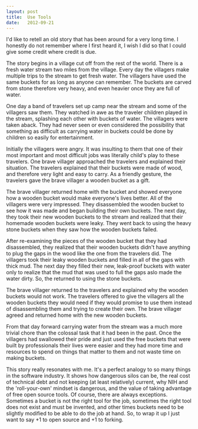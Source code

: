 ```yaml
---
layout: post
title:  Use Tools
date:   2012-09-21
---
```


I'd like to retell an old story that has been around for a very long time. I honestly do not remember where I
first heard it, I wish I did so that I could give some credit where credit is due.

The story begins in a village cut off from the rest of the world. There is a fresh water stream two miles from
the village. Every day the villagers make multiple trips to the stream to get fresh water. The villagers have
used the same buckets for as long as anyone can remember. The buckets are carved from stone therefore very
heavy, and even heavier once they are full of water.

One day a band of travelers set up camp near the stream and some of the villagers saw them. They watched in awe
as the traveler children played in the stream, splashing each other with buckets of water. The villagers were
taken aback. They had never seen or even considered the possibility that something as difficult as carrying
water in buckets could be done by children so easily for entertainment.

Initially the villagers were angry. It was insulting to them that one of their most important and most
difficult jobs was literally child's play to these travelers. One brave villager approached the travelers and
explained their situation. The travelers explained that their buckets were made of wood, and therefore very
light and easy to carry. As a friendly gesture, the travelers gave the brave villager a wooden bucket as a gift.

The brave villager returned home with the bucket and showed everyone how a wooden bucket would make everyone's
lives better. All of the villagers were very impressed. They disassembled the wooden bucket to see how it was
made and began building their own buckets. The next day, they took their new wooden buckets to the stream and
realized that their homemade wooden buckets were leaky. They went back to using the heavy stone buckets when
they saw how the wooden buckets failed.

After re-examining the pieces of the wooden bucket that they had disassembled, they realized that their wooden
buckets didn't have anything to plug the gaps in the wood like the one from the travelers did. The villagers
took their leaky wooden buckets and filled in all of the gaps with thick mud. The next day they filled their
new, leak-proof buckets with water only to realize that the mud that was used to full the gaps aslo made the
water dirty. So, the returned to using the stone buckets.

The brave villager returned to the travelers and explained why the wooden buckets would not work. The travelers
offered to give the villagers all the wooden buckets they would need if they would promise to use them instead
of disassembling them and trying to create their own. The brave villager agreed and returned home with the new
wooden buckets.

From that day forward carrying water from the stream was a much more trivial chore than the colossal task that
it had been in the past. Once the villagers had swallowed their pride and just used the free buckets that were
built by professionals their lives were easier and they had more time and resources to spend on things that
matter to them and not waste time on making buckets.

This story really resonates with me. It's a perfect analogy to so many things in the software industry. It
shows how dangerous silos can be, the real cost of technical debt and not keeping (at least relatively) current,
why NIH and the 'roll-your-own' mindset is dangerous, and the value of taking advantage of free open source
tools. Of course, there are always exceptions. Sometimes a bucket is not the right tool for the job, sometimes
the right tool does not exist and must be invented, and other times buckets need to be slightly modified to be
able to do the job at hand. So, to wrap it up I just want to say +1 to open source and +1 to forking.

